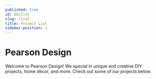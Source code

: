 ```yaml
---
published: true
id: doclist
slug: /list
title: Project List
sidebar-position: 1
---
```


# Pearson Design

Welcome to Pearson Design!  We special in unique and creative DIY projects, home decor, and more.  Check out some of our projects below.
